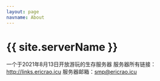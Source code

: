 ```yaml
---
layout: page
navname: About
---
```


# {{ site.serverName }}

一个于2021年8月13日开放游玩的生存服务器
服务器所有链接：http://links.ericrao.icu
服务器邮箱：smp@ericrao.icu
